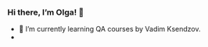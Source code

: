 ### Hi there, I’m Olga! 👋

- 🌱 I’m currently learning QA courses by Vadim Ksendzov.
- 
<!--
**olghotin/olghotin** is a ✨ _special_ ✨ repository because its `README.md` (this file) appears on your GitHub profile.

Here are some ideas to get you started:

- 🔭 I’m currently working on ...
- 🌱 I’m currently learning QA courses by Vadim Ksendzov
- 👯 I’m looking to collaborate on ...
- 🤔 I’m looking for help with ...
- 💬 Ask me about ...
- 📫 How to reach me: olga_hotin@mail.ru
- 😄 Pronouns: ...
- ⚡ Fun fact: ...
-->

